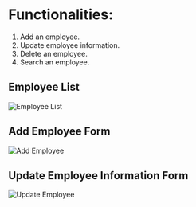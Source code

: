 
# Functionalities:
01. Add an employee.
02. Update employee information.
03. Delete an employee.
04. Search an employee.

## Employee List

![Employee List](https://github.com/user-attachments/assets/cf914243-16e6-4818-8a2a-b047d83ba8f7)

## Add Employee Form

![Add Employee](https://github.com/user-attachments/assets/6ff9db74-4882-418a-b3cc-7921992cb3a2)

## Update Employee Information Form

![Update Employee](https://github.com/user-attachments/assets/c4e818dd-dc6d-49d0-bb91-90d41037d0d2)
